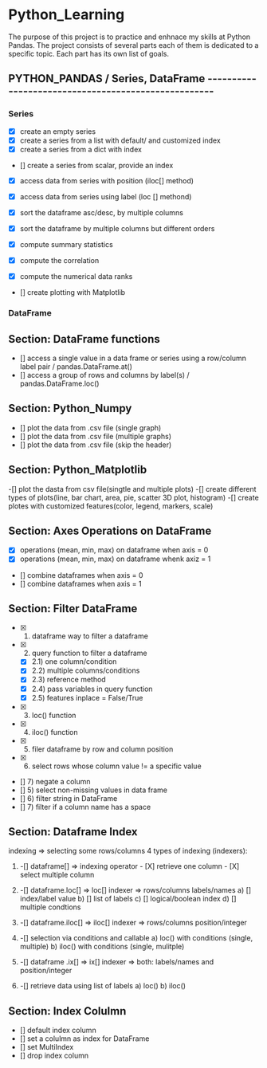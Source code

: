 
# Python_Learning

The purpose of this project is to practice and enhnace my skills at Python Pandas.
The project consists of several parts each of them is dedicated to a specific topic.
Each part has its own list of goals.

## PYTHON_PANDAS / Series, DataFrame       ----------------------------------------------------
### Series
- [x] create an empty series
- [x] create a series from a list with default/ and customized index
- [x] create a series from a dict with index 
- [] create a series from scalar, provide an index
- [x] access data  from series with position (iloc[] method)
- [x] access data from series using label (loc [] methond)
- [x] sort the dataframe asc/desc, by multiple columns 
- [x] sort the dataframe by multiple columns but different orders


- [x] compute summary statistics
- [x] compute the correlation
- [x] compute the numerical data ranks
- [] create plotting with Matplotlib


### DataFrame
## Section: DataFrame functions
- [] access a single value in a data frame or series using a row/column label pair / pandas.DataFrame.at()
- [] access a group of rows and columns by label(s) / pandas.DataFrame.loc()

## Section: Python_Numpy
- [] plot the data from .csv file (single graph)
- [] plot the data from .csv file (multiple graphs)
- [] plot the data from .csv file (skip the header)


## Section: Python_Matplotlib
-[] plot the dasta from csv file(singtle and multiple plots)
-[] create different types of plots(line, bar chart, area, pie, scatter 3D plot, histogram)
-[] create plotes with customized features(color, legend, markers, scale)

##  Section: Axes Operations on DataFrame 
- [x] operations (mean, min, max) on dataframe when axis = 0 
- [x] operations (mean, min, max) on dataframe whenk axiz = 1
- [] combine dataframes when axis = 0
- [] combine dataframes when axis = 1

## Section: Filter DataFrame
- [x] 1) dataframe way to filter a dataframe

- [x] 2) query function to filter a dataframe
    - [x] 2.1) one column/condition
    - [x] 2.2) multiple columns/conditions
    - [x] 2.3) reference method 
    - [x] 2.4) pass variables in query function
    - [x] 2.5) features inplace = False/True

- [x] 3) loc() function


- [x] 4) iloc() function
- [x] 5) filer dataframe by row and column position
- [x] 6) select rows whose column value != a specific value
- []  7) negate a column
- []  5) select non-missing values in data frame
- []  6) filter string in DataFrame
- []  7) filter if a column name has a space

## Section:  Dataframe Index
indexing => selecting some rows/columns
4 types of indexing (indexers):
1) -[] dataframe[] => indexing operator
        - [X] retrieve one column
        - [X] select multiple column
2) -[] dataframe.loc[] => loc[] indexer => rows/columns labels/names
        a) [] index/label value
        b) [] list of labels
        c) [] logical/boolean index
        d) [] multiple condtions
3) -[] dataframe.iloc[] => iloc[] indexer => rows/columns position/integer
4) -[] selection via conditions and callable
        a) loc() with conditions (single, multiple)
        b) iloc() with conditions (single, mulitple)
        
5) -[] dataframe .ix[] => ix[] indexer => both: labels/names and position/integer
6) -[] retrieve data using list of labels
        a) loc()
        b) iloc()
## Section: Index Colulmn
- [] default index column
- [] set a colulmn as index for DataFrame
- [] set MultiIndex
- [] drop index column





